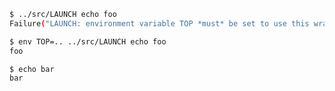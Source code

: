 ```sh
$ ../src/LAUNCH echo foo
Failure("LAUNCH: environment variable TOP *must* be set to use this wrapper")
```

```sh
$ env TOP=.. ../src/LAUNCH echo foo
foo
```

```sh
$ echo bar
bar
```
